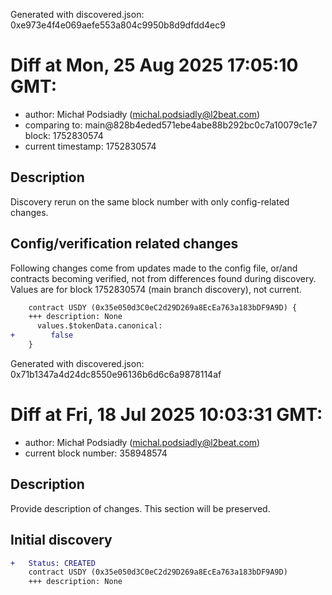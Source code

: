 Generated with discovered.json: 0xe973e4f4e069aefe553a804c9950b8d9dfdd4ec9

# Diff at Mon, 25 Aug 2025 17:05:10 GMT:

- author: Michał Podsiadły (<michal.podsiadly@l2beat.com>)
- comparing to: main@828b4eded571ebe4abe88b292bc0c7a10079c1e7 block: 1752830574
- current timestamp: 1752830574

## Description

Discovery rerun on the same block number with only config-related changes.

## Config/verification related changes

Following changes come from updates made to the config file,
or/and contracts becoming verified, not from differences found during
discovery. Values are for block 1752830574 (main branch discovery), not current.

```diff
    contract USDY (0x35e050d3C0eC2d29D269a8EcEa763a183bDF9A9D) {
    +++ description: None
      values.$tokenData.canonical:
+        false
    }
```

Generated with discovered.json: 0x71b1347a4d24dc8550e96136b6d6c6a9878114af

# Diff at Fri, 18 Jul 2025 10:03:31 GMT:

- author: Michał Podsiadły (<michal.podsiadly@l2beat.com>)
- current block number: 358948574

## Description

Provide description of changes. This section will be preserved.

## Initial discovery

```diff
+   Status: CREATED
    contract USDY (0x35e050d3C0eC2d29D269a8EcEa763a183bDF9A9D)
    +++ description: None
```
